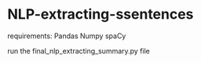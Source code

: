 # NLP-extracting-ssentences
requirements:
Pandas
Numpy
spaCy

run the final_nlp_extracting_summary.py file
